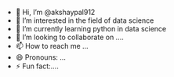 - 👋 Hi, I’m @akshaypal912
- 👀 I’m interested in the field of data science
- 🌱 I’m currently learning python in data science
- 💞️ I’m looking to collaborate on ....
- 📫 How to reach me ...
- 😄 Pronouns: ...
- ⚡ Fun fact:....

<!---
akshaypal912/akshaypal912 is a ✨ special ✨ repository because its `README.md` (this file) appears on your GitHub profile.
You can click the Preview link to take a look at your changes.
--->
